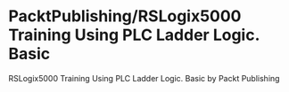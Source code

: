 # PacktPublishing/RSLogix5000 Training Using PLC Ladder Logic. Basic
 RSLogix5000 Training Using PLC Ladder Logic. Basic by Packt Publishing
